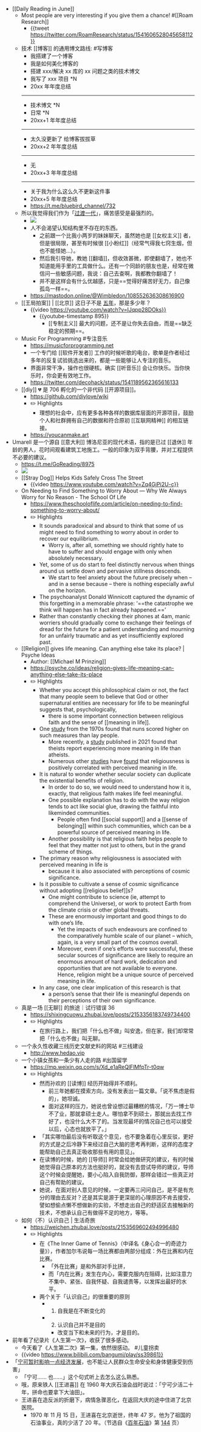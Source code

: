 - [[Daily Reading in June]]
	- Most people are very interesting if you give them a chance! #[[Roam Research]]
		- {{tweet https://twitter.com/RoamResearch/status/1541606528045658112}}
	- 技术 [[博客]] 的通用博文路线: #写博客
		- 我搭建了一个博客
		- 我是如何美化博客的
		- 搭建 xxx/解决 xx 库的 xx 问题之类的技术博文
		- 我写了 xxx 项目 *N
		- 20xx 年年度总结
		- ---
		- 技术博文 *N
		- 日常 *N
		- 20xx+1 年年度总结
		- ---
		- 太久没更新了 给博客拔拔草
		- 20xx+2 年年度总结
		- ---
		- 无
		- 20xx+3 年年度总结
		- ---
		- 关于我为什么这么久不更新这件事
		- 20xx+5 年年度总结
		- https://t.me/bluebird_channel/732
	- 所以我觉得我们作为「[过渡一代](((62bafcec-9d08-4c56-984c-2073348b0804)))」，痛苦感受是最强烈的。
		- ![](https://dsc.cloud/0435ce/1656474943.jpg)
		- 人不会渴望认知结构里不存在的东西。
			- 之前跟一个比我小两岁的妹妹聊天，虽然她也是 [[女权主义]] 者，但是很局限，甚至有时候很 [[小粉红]]（经常气得我七窍生烟，但也不能怪她...）。
			- 然后我引导她，教她 [[翻墙]]，但收效甚微，即使翻墙了，她也不知道能用手里的工具做什么。还有一个同龄的朋友也是，经常在微信问一些敏感问题，我说：自己去查啊，我都教你翻墙了！
			- 并不是这样会有什么优越感，只是==觉得好痛苦好无力，自己像孤岛一样==。
		- https://mastodon.online/@Wimbledon/108552636308616900
	- [[王局拍案]] | [[北京]] 这日子不是 [五年](((62bafcec-5ba0-48ff-afa9-53ffb03c74ef)))，那是多少年？
		- {{video https://youtube.com/watch?v=IJqpp28DOks}}
			- {{youtube-timestamp 895}}
				- [[专制主义]] 最大的问题，还不是让你失去自由，而是==缺乏稳定的预期==。
	- Music For Programming #专注音乐
		- https://musicforprogramming.net
		- 一个专门给 [[软件开发者]] 工作的时候听歌的电台，歌单是作者经过多年的反复试验挑选出来的，都是一些能够让人专注的音乐。
		- 界面非常干净，操作也很硬核。确实 [[听音乐]] 会让你快乐。当你快乐时，你会更有效地工作。
		- https://twitter.com/decohack/status/1541189562365616133
	- [[diy]] 💔 是 706 孵化的一个非代码 [[开源项目]]。
		- https://github.com/diylove/wiki
		- ✏️ Highlights
			- 理想的社会中，应有更多各种各样的数据库层面的开源项目，鼓励个人和社群拥有自己的数据和符合原初 [[互联网精神]] 的相互链接。
		- https://youcanmake.art
- Umarell 是一个源自 [[意大利]] 博洛尼亚的现代术语，指的是已过 [[退休]] 年龄的男人，花时间观看建筑工地施工。一般的印象为双手背腰，并对工程提供不必要的建议。
	- https://t.me/GoReading/8975
	- ![](https://dsc.cloud/0435ce/1656491850.jpeg)
	- [[Stray Dog]] Helps Kids Safely Cross The Street
		- {{video https://www.youtube.com/watch?v=Zq4GjPi2U-c}}
	- On Needing to Find Something to Worry About — Why We Always Worry for No Reason - The School Of Life
		- https://www.theschooloflife.com/article/on-needing-to-find-something-to-worry-about/
		- ✏️ Highlights
			- It sounds paradoxical and absurd to think that some of us might need to find something to worry about in order to recover our equilibrium.
				- Worry is, after all, something we should rightly hate to have to suffer and should engage with only when absolutely necessary.
			- Yet, some of us do start to feel distinctly nervous when things around us settle down and pervasive stillness descends.
				- We start to feel anxiety about the future precisely when – and in a sense because – there is nothing especially awful on the horizon.
			- The psychoanalyst Donald Winnicott captured the dynamic of this forgetting in a memorable phrase: ‘==the catastrophe we think will happen has in fact already happened.==’
			- Rather than constantly checking their phones at 4am, manic worriers should gradually come to exchange their feelings of dread for the future for a patient understanding and mourning for an unfairly traumatic and as yet insufficiently explored past.
	- [[Religion]] gives life meaning. Can anything else take its place? | Psyche Ideas
		- Author: [[Michael M Prinzing]]
		- https://psyche.co/ideas/religion-gives-life-meaning-can-anything-else-take-its-place
		- ✏️ Highlights
			- Whether you accept this philosophical claim or not, the fact that many people seem to believe that God or other supernatural entities are necessary for life to be meaningful suggests that, psychologically,
				- there is some important connection between religious faith and the sense of [[meaning in life]].
			- One [study](https://psycnet.apa.org/record/1970-14434-001) from the 1970s found that nuns scored higher on such measures than lay people.
				- More recently, a [study](https://psycnet.apa.org/record/2019-40424-001) published in 2021 found that theists report experiencing more meaning in life than atheists.
				- Numerous other [studies](https://www.sciencedirect.com/science/article/pii/S009265660700044X) have [found](https://psycnet.apa.org/record/2005-13343-015) that religiousness is positively correlated with perceived meaning in life.
			- It is natural to wonder whether secular society can duplicate the existential benefits of religion.
				- In order to do so, we would need to understand how it is, exactly, that religious faith makes life feel meaningful.
				- One possible explanation has to do with the way religion tends to act like social glue, drawing the faithful into likeminded communities.
					- People often find [[social support]] and a [[sense of belonging]] within such communities, which can be a powerful source of perceived meaning in life.
				- Another possibility is that religious faith helps people to feel that they matter not just to others, but in the grand scheme of things.
			- The primary reason why religiousness is associated with perceived meaning in life is
				- because it is also associated with perceptions of cosmic significance.
			- Is it possible to cultivate a sense of cosmic significance without adopting [[religious belief]]s?
				- One might contribute to science (ie, attempt to comprehend the Universe), or work to protect Earth from the climate crisis or other global threats.
				- These are enormously important and good things to do with one’s life.
					- Yet the impacts of such endeavours are confined to the comparatively humble scale of our planet – which, again, is a very small part of the cosmos overall.
					- Moreover, even if one’s efforts were successful, these secular sources of significance are likely to require an enormous amount of hard work, dedication and opportunities that are not available to everyone. Hence, religion might be a unique source of perceived meaning in life.
			- In any case, one clear implication of this research is that
				- a person’s sense that their life is meaningful depends on their perceptions of their own significance.
	- 真是一场 [[无聊]] 的旅途｜试行错误 36
		- https://shixingcuowu.zhubai.love/posts/2153356183749734400
		- ✏️ Highlights
			- 在旅行路上，我们把「什么也不做」叫安逸，但在家，我们却常常把「什么也不做」叫无聊。
	- 一个永久性收藏三线历史文献史料的网站 #三线建设
		- http://www.hedao.vip
	- 一个小镇女孩和一条少有人走的路 #出国留学
		- https://mp.weixin.qq.com/s/Xd_e1aReQlFlMfpTr-t0qw
		- ✏️ Highlights
			- 然而孙欢的 [[读博]] 经历开始得并不顺利。
				- 前三年她都在摸索方向，没有发表出一篇文章。「说不焦虑是假的」，她坦诚。
				- 面对这样的压力，她说也曾设想过最糟糕的情况，「万一博士毕不了业，那就拿硕士走人。哪怕拿不到硕士，那就出去找工作好了，也没什么大不了的。当发现最坏的情况自己也可以接受以后，心态也就放平了。」
			- 「其实哪怕最后没有听取这个意见，也不要急着在心里反驳，更好的方式是之后冷静下来经过自己大脑的思考再判断，这样的态度才能帮助自己去真正吸收那些有用的意见」。
			- 在读博的时候，她的 [[导师]] 时常会给她做研究的建议，有的时候她觉得自己原本的方法也挺好的，就没有去尝试导师的建议，导师这个时候会提醒她，要小心陷入自我防御，那样会错过一些真正对自己有帮助的建议。
			- 她说，在面对别人意见的时候，一定要再三问问自己，是不是有充分的理由去反对？还是其实是源于更深层的心理原因不肯去接受，譬如想偷点懒不想做新的实验，不想走出自己的舒适区去接触新的技术，不想承认自己有做得不足的地方，等等。
	- 如何（不）认识自己 | 生活奇旅
		- https://weichen.zhubai.love/posts/2153569602494996480
		- ✏️ Highlights
			- 在《The Inner Game of Tennis》（中译名《身心合一的奇迹力量》），作者加尔韦说每一场比赛都由两部分组成：外在比赛和内在比赛。
				- 「外在比赛」是和外部对手比拼，
				- 而「内在比赛」发生在内心，需要克服内在阻碍，比如注意力不集中、紧张、自我怀疑、自我谴责等，以发挥出最好的水平。
			- 两个关于「认识自己」的很重要的原则
				- 1. 自我是在不断变化的
				- 2. 认识自己并不是目的
					- 改变当下和未来的行为，才是目的。
- 前年看了纪录片《人生第一次》，收获了很多感动。
	- 今天看了《人生第二次》第一集，依然很感动。 #儿童拐卖
	- {{video https://www.bilibili.com/bangumi/play/ss39861}}
- 「[宁可暂时影响一点经济发展](https://t.me/nCoV2019/21591)，也不能让人民群众生命安全和身体健康受到伤害」
	- 「宁可…… 也……」这个句式听上去怎么这么熟悉。
	- 哦，原来铁人 [[王进喜]] 在 1960 年大庆石油会战时说过：「宁可少活二十年，拼命也要拿下大油田」。
	- 王进喜在造反派的折磨下，病情急骤恶化，在返回大庆的途中住进了北京医院。
		- 1970 年 11 月 15 日，王进喜在北京逝世，终年 47 岁。他为了祖国的石油事业，真的少活了 20 年。（节选自《[百年石油]([[@bainianshiyoubianxiezu2009]])》第 [144](x-devonthink-item://1E83791F-54CA-4977-B432-84F968FCB76D?page=172) 页）